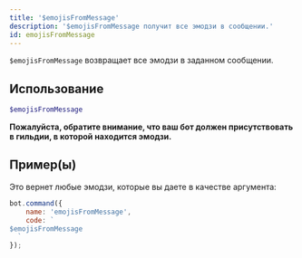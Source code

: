 ```yaml
---
title: '$emojisFromMessage'
description: '$emojisFromMessage получит все эмодзи в сообщении.'
id: emojisFromMessage
---
```


`$emojisFromMessage` возвращает все эмодзи в заданном сообщении.

## Использование

```php
$emojisFromMessage
```

**Пожалуйста, обратите внимание, что ваш бот должен присутствовать в гильдии, в которой находится эмодзи.**

## Пример(ы)

Это вернет любые эмодзи, которые вы даете в качестве аргумента:

```javascript
bot.command({
    name: 'emojisFromMessage',
    code: `
$emojisFromMessage
  `
});
```
